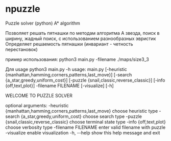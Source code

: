 # npuzzle
Puzzle solver (python) A* algorithm

Позволяет решать пятнашки по методам алгоритма А звезда, поиск в ширину, жадный поиск, с использованием разнообразных эвристик
Определяет решаемость пятнашки (инвариант - четность перестановок)

пример использования:
python3 main.py -filename ./maps/size3_3


Для usage python3 main.py -h
usage: main.py [-heuristic {manhattan,hamming,corners,patterns,last_move}]
               [-search {a_star,greedy,uniform_cost}]
               [-puzzle {snail,classic,reverse_classic}]
               [-info {off,text,plot}] -filename FILENAME [-visualize] [-h]

WELCOME TO PUZZLE SOLVER

optional arguments:
  -heuristic {manhattan,hamming,corners,patterns,last_move}
                        choose heuristic type
  -search {a_star,greedy,uniform_cost}
                        choose search type
  -puzzle {snail,classic,reverse_classic}
                        choose terminal state type
  -info {off,text,plot}
                        choose verbosity type
  -filename FILENAME    enter valid filename with puzzle
  -visualize            enable visualization
  -h, --help            show this help message and exit
